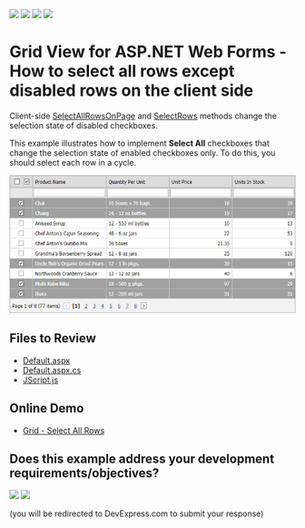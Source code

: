 <!-- default badges list -->
![](https://img.shields.io/endpoint?url=https://codecentral.devexpress.com/api/v1/VersionRange/128535298/13.1.4%2B)
[![](https://img.shields.io/badge/Open_in_DevExpress_Support_Center-FF7200?style=flat-square&logo=DevExpress&logoColor=white)](https://supportcenter.devexpress.com/ticket/details/E3996)
[![](https://img.shields.io/badge/📖_How_to_use_DevExpress_Examples-e9f6fc?style=flat-square)](https://docs.devexpress.com/GeneralInformation/403183)
[![](https://img.shields.io/badge/💬_Leave_Feedback-feecdd?style=flat-square)](#does-this-example-address-your-development-requirementsobjectives)
<!-- default badges end -->

# Grid View for ASP.NET Web Forms - How to select all rows except disabled rows on the client side

Client-side [SelectAllRowsOnPage](https://docs.devexpress.com/AspNet/js-ASPxClientGridView.SelectAllRowsOnPage) and [SelectRows](https://docs.devexpress.com/AspNet/js-ASPxClientGridView.SelectRows) methods change the selection state of disabled checkboxes. 

This example illustrates how to implement **Select All** checkboxes that change the selection state of enabled checkboxes only. To do this, you should select each row in a cycle.

![](grid.png)
## Files to Review

* [Default.aspx](./CS/WebSite/Default.aspx)
* [Default.aspx.cs](./CS/WebSite/Default.aspx.cs)
* [JScript.js](./CS/WebSite/Scripts/JScript.js)

## Online Demo

* [Grid - Select All Rows](https://demos.devexpress.com/ASPxGridViewDemos/Selection/AdvancedSelection.aspx)
<!-- feedback -->
## Does this example address your development requirements/objectives?

[<img src="https://www.devexpress.com/support/examples/i/yes-button.svg"/>](https://www.devexpress.com/support/examples/survey.xml?utm_source=github&utm_campaign=asp-net-web-forms-grid-select-enabled-checkboxes-only&~~~was_helpful=yes) [<img src="https://www.devexpress.com/support/examples/i/no-button.svg"/>](https://www.devexpress.com/support/examples/survey.xml?utm_source=github&utm_campaign=asp-net-web-forms-grid-select-enabled-checkboxes-only&~~~was_helpful=no)

(you will be redirected to DevExpress.com to submit your response)
<!-- feedback end -->
